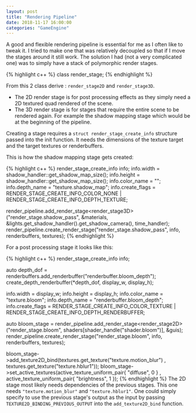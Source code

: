 ```yaml
---
layout: post
title: "Rendering Pipeline"
date: 2018-11-17 16:00:00
categories: "GameEngine"
---
```


A good and flexible rendering pipeline is essential for me as I often like to tweak it. I tried to make one that was relatively decoupled so that if I move the stages around it still work. The solution I had (not a very complicated one) was to simply have a stack of polymorphic render stages.

{% highlight c++ %}
class render_stage;
{% endhighlight %}

From this 2 class derive : `render_stage2D` and `render_stage3D`.
- The 2D render stage is for post processing effects as they simply need a 2D textured quad rendered of the scene.
- The 3D render stage is for stages that require the entire scene to be rendered again. For example the shadow mapping stage which would be at the beginning of the pipeline.

Creating a stage requires a `struct render_stage_create_info` structure passed into the init function.
It needs the dimensions of the texture target and the target textures or renderbuffers.

This is how the shadow mapping stage gets created:

{% highlight c++ %}
render_stage_create_info info;
info.width = shadow_handler::get_shadow_map_size();
info.height = shadow_handler::get_shadow_map_size();
info.color_name = "";
info.depth_name = "texture.shadow_map";
info.create_flags = RENDER_STAGE_CREATE_INFO_COLOR_NONE
	| RENDER_STAGE_CREATE_INFO_DEPTH_TEXTURE;

render_pipeline.add_render_stage<render_stage3D>("render_stage.shadow_pass", &materials, &lights.get_shadow_handler().get_shadow_camera(), time_handler);
render_pipeline.create_render_stage("render_stage.shadow_pass", info, renderbuffers, textures);
{% endhighlight %}

For a post processing stage it looks like this:

{% highlight c++ %}
render_stage_create_info info;

auto depth_dof = renderbuffers.add_renderbuffer("renderbuffer.bloom_depth");
create_depth_renderbuffer(*depth_dof, display_w, display_h);

info.width = display_w;
info.height = display_h;
info.color_name = "texture.bloom";
info.depth_name = "renderbuffer.bloom_depth";
info.create_flags = RENDER_STAGE_CREATE_INFO_COLOR_TEXTURE
	| RENDER_STAGE_CREATE_INFO_DEPTH_RENDERBUFFER;

auto bloom_stage = render_pipeline.add_render_stage<render_stage2D>("render_stage.bloom", shaders[shader_handle("shader.bloom")], &guis);
render_pipeline.create_render_stage("render_stage.bloom", info, renderbuffers, textures);

bloom_stage->add_texture2D_bind(textures.get_texture("texture.motion_blur")
	, textures.get_texture("texture.hblur1"));
bloom_stage->set_active_textures(active_texture_uniform_pair{ "diffuse", 0 }
	, active_texture_uniform_pair{ "brightness", 1 });
{% endhighlight %}
The 2D stage most likely needs dependencies of the previous stages.
This one needs `"texture.motion_blur"` and `"texture.hblur1"`. One could simply specify to use the previous stage's output as the input by passing `TEXTURE2D_BINDING_PREVIOUS_OUTPUT` into the `add_texture2D_bind` function.
